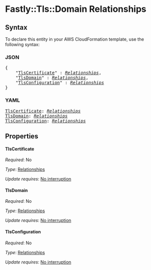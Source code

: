 # Fastly::Tls::Domain Relationships

## Syntax

To declare this entity in your AWS CloudFormation template, use the following syntax:

### JSON

<pre>
{
    "<a href="#tlscertificate" title="TlsCertificate">TlsCertificate</a>" : <i><a href="relationships.md">Relationships</a></i>,
    "<a href="#tlsdomain" title="TlsDomain">TlsDomain</a>" : <i><a href="relationships.md">Relationships</a></i>,
    "<a href="#tlsconfiguration" title="TlsConfiguration">TlsConfiguration</a>" : <i><a href="relationships.md">Relationships</a></i>
}
</pre>

### YAML

<pre>
<a href="#tlscertificate" title="TlsCertificate">TlsCertificate</a>: <i><a href="relationships.md">Relationships</a></i>
<a href="#tlsdomain" title="TlsDomain">TlsDomain</a>: <i><a href="relationships.md">Relationships</a></i>
<a href="#tlsconfiguration" title="TlsConfiguration">TlsConfiguration</a>: <i><a href="relationships.md">Relationships</a></i>
</pre>

## Properties

#### TlsCertificate

_Required_: No

_Type_: <a href="relationships.md">Relationships</a>

_Update requires_: [No interruption](https://docs.aws.amazon.com/AWSCloudFormation/latest/UserGuide/using-cfn-updating-stacks-update-behaviors.html#update-no-interrupt)

#### TlsDomain

_Required_: No

_Type_: <a href="relationships.md">Relationships</a>

_Update requires_: [No interruption](https://docs.aws.amazon.com/AWSCloudFormation/latest/UserGuide/using-cfn-updating-stacks-update-behaviors.html#update-no-interrupt)

#### TlsConfiguration

_Required_: No

_Type_: <a href="relationships.md">Relationships</a>

_Update requires_: [No interruption](https://docs.aws.amazon.com/AWSCloudFormation/latest/UserGuide/using-cfn-updating-stacks-update-behaviors.html#update-no-interrupt)

